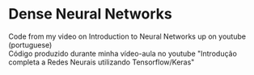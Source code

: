 # Dense Neural Networks

Code from my video on Introduction to Neural Networks up on youtube (portuguese)  
Código produzido durante minha vídeo-aula no youtube "Introdução completa a Redes Neurais utilizando Tensorflow/Keras"
